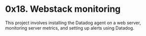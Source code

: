 # 0x18. Webstack monitoring

This project involves installing the Datadog agent on a web server, monitoring server metrics, and setting up alerts using Datadog.
